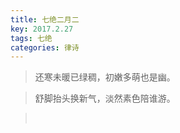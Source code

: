 ```yaml
---
title: 七绝二月二
key: 2017.2.27
tags: 七绝
categories: 律诗
---
```


<blockquote class="blockquote-center">还寒未暖已绿稠，初嫩多萌也是幽。
</blockquote>
<blockquote class="blockquote-center">舒脚抬头换新气，淡然素色陪谁游。
</blockquote>
<blockquote class="blockquote-center"></br>
</blockquote>
